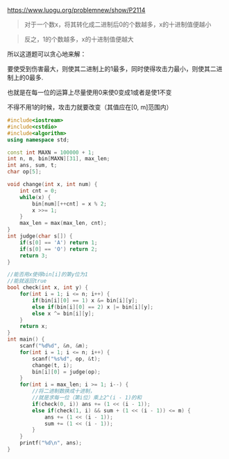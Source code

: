 https://www.luogu.org/problemnew/show/P2114

>对于一个数x，将其转化成二进制后0的个数越多，x的十进制值便越小

>反之，1的个数越多，x的十进制值便越大

所以这道题可以贪心地来解：

要使受到伤害最大，则使其二进制上的1最多，同时使得攻击力最小，则使其二进制上的0最多.

也就是在每一位的运算上尽量使用0来使0变成1或者是使1不变

不得不用1的时候，攻击力就要改变（其值应在[0, m]范围内）

```c++
#include<iostream>
#include<cstdio>
#include<algorithm>
using namespace std;

const int MAXN = 100000 + 1;
int n, m, bin[MAXN][31], max_len;
int ans, sum, t;
char op[5];

void change(int x, int num) {
	int cnt = 0;
	while(x) {
		bin[num][++cnt] = x % 2;
		x >>= 1;
	}
	max_len = max(max_len, cnt);
}
int judge(char s[]) {
	if(s[0] == 'A') return 1;
	if(s[0] == 'O') return 2;
	return 3;
}

//能否用x使得bin[i]的第y位为1
//能就返回true
bool check(int x, int y) {
	for(int i = 1; i <= n; i++) {
		if(bin[i][0] == 1) x &= bin[i][y];
		else if(bin[i][0] == 2) x |= bin[i][y];
		else x ^= bin[i][y];
	}
	return x;
}
int main() {
	scanf("%d%d", &n, &m);
	for(int i = 1; i <= n; i++) {
		scanf("%s%d", op, &t);
		change(t, i);
		bin[i][0] = judge(op);
	}
	for(int i = max_len; i >= 1; i--) {
		//将二进制数换成十进制，
		//就是求每一位（第i位）乘上2^(i - 1)的和
		if(check(0, i)) ans += (1 << (i - 1));
		else if(check(1, i) && sum + (1 << (i - 1)) <= m) {
			ans += (1 << (i - 1));
			sum += (1 << (i - 1));
		}
	}
	printf("%d\n", ans);
}
```
